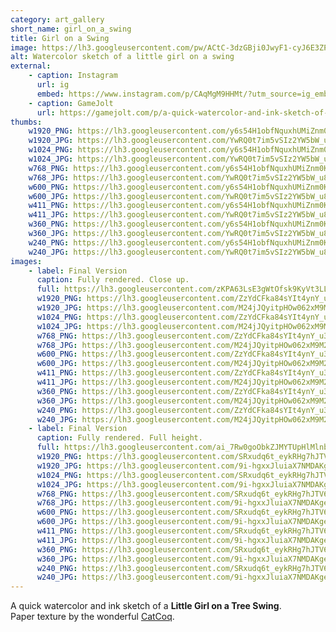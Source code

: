 ```yaml
---
category: art_gallery
short_name: girl_on_a_swing
title: Girl on a Swing
image: https://lh3.googleusercontent.com/pw/ACtC-3dzGBji0JwyF1-cyJ6E3ZP0n5OT6Py-orvYpJwkQ4qCPWJ99nFviW1WNQVxfuPsE9vnDEoPmfuQ90RlxguZwnowACMsYOMqzoCcmzdicrilOS5MBZr1Q8yys3lkg7JToEQnzMZTgjKKYQPdD2y-xqup=w1200-h630-no?authuser=0
alt: Watercolor sketch of a little girl on a swing
external:
    - caption: Instagram
      url: ig
      embed: https://www.instagram.com/p/CAqMgM9HHMt/?utm_source=ig_embed&amp;utm_campaign=loading
    - caption: GameJolt
      url: https://gamejolt.com/p/a-quick-watercolor-and-ink-sketch-of-a-little-girl-on-a-tree-swin-34eautsr
thumbs:
    w1920_PNG: https://lh3.googleusercontent.com/y6s54H1obfNquxhUMiZnm0KQXPX_FO00XeZ8nEbNbPbvwDWXFEIW7Vr6_lo7EpKwGYe1_lVycKpFFZAtk7CsL18NnA08ewgQSRUMPV3EjS4BESQNxJW5GnmpXkRUbG7uaelunXetfQ=w355
    w1920_JPG: https://lh3.googleusercontent.com/YwRQ0t7im5vSIz2YW5bW_u8AjJ-SFU6hIzHoFNx3feUCYFet6T7zqzJzznaS85533S9kpV2mY9QfnVUkEe0zlo1n4o-j-4RY_We95QitFHpwTXeAm813kjeib_PoO9B7irlQYM3oKw=w355
    w1024_PNG: https://lh3.googleusercontent.com/y6s54H1obfNquxhUMiZnm0KQXPX_FO00XeZ8nEbNbPbvwDWXFEIW7Vr6_lo7EpKwGYe1_lVycKpFFZAtk7CsL18NnA08ewgQSRUMPV3EjS4BESQNxJW5GnmpXkRUbG7uaelunXetfQ=w284
    w1024_JPG: https://lh3.googleusercontent.com/YwRQ0t7im5vSIz2YW5bW_u8AjJ-SFU6hIzHoFNx3feUCYFet6T7zqzJzznaS85533S9kpV2mY9QfnVUkEe0zlo1n4o-j-4RY_We95QitFHpwTXeAm813kjeib_PoO9B7irlQYM3oKw=w284
    w768_PNG: https://lh3.googleusercontent.com/y6s54H1obfNquxhUMiZnm0KQXPX_FO00XeZ8nEbNbPbvwDWXFEIW7Vr6_lo7EpKwGYe1_lVycKpFFZAtk7CsL18NnA08ewgQSRUMPV3EjS4BESQNxJW5GnmpXkRUbG7uaelunXetfQ=w213
    w768_JPG: https://lh3.googleusercontent.com/YwRQ0t7im5vSIz2YW5bW_u8AjJ-SFU6hIzHoFNx3feUCYFet6T7zqzJzznaS85533S9kpV2mY9QfnVUkEe0zlo1n4o-j-4RY_We95QitFHpwTXeAm813kjeib_PoO9B7irlQYM3oKw=w213
    w600_PNG: https://lh3.googleusercontent.com/y6s54H1obfNquxhUMiZnm0KQXPX_FO00XeZ8nEbNbPbvwDWXFEIW7Vr6_lo7EpKwGYe1_lVycKpFFZAtk7CsL18NnA08ewgQSRUMPV3EjS4BESQNxJW5GnmpXkRUbG7uaelunXetfQ=w166
    w600_JPG: https://lh3.googleusercontent.com/YwRQ0t7im5vSIz2YW5bW_u8AjJ-SFU6hIzHoFNx3feUCYFet6T7zqzJzznaS85533S9kpV2mY9QfnVUkEe0zlo1n4o-j-4RY_We95QitFHpwTXeAm813kjeib_PoO9B7irlQYM3oKw=w166
    w411_PNG: https://lh3.googleusercontent.com/y6s54H1obfNquxhUMiZnm0KQXPX_FO00XeZ8nEbNbPbvwDWXFEIW7Vr6_lo7EpKwGYe1_lVycKpFFZAtk7CsL18NnA08ewgQSRUMPV3EjS4BESQNxJW5GnmpXkRUbG7uaelunXetfQ=w114
    w411_JPG: https://lh3.googleusercontent.com/YwRQ0t7im5vSIz2YW5bW_u8AjJ-SFU6hIzHoFNx3feUCYFet6T7zqzJzznaS85533S9kpV2mY9QfnVUkEe0zlo1n4o-j-4RY_We95QitFHpwTXeAm813kjeib_PoO9B7irlQYM3oKw=w114
    w360_PNG: https://lh3.googleusercontent.com/y6s54H1obfNquxhUMiZnm0KQXPX_FO00XeZ8nEbNbPbvwDWXFEIW7Vr6_lo7EpKwGYe1_lVycKpFFZAtk7CsL18NnA08ewgQSRUMPV3EjS4BESQNxJW5GnmpXkRUbG7uaelunXetfQ=w100
    w360_JPG: https://lh3.googleusercontent.com/YwRQ0t7im5vSIz2YW5bW_u8AjJ-SFU6hIzHoFNx3feUCYFet6T7zqzJzznaS85533S9kpV2mY9QfnVUkEe0zlo1n4o-j-4RY_We95QitFHpwTXeAm813kjeib_PoO9B7irlQYM3oKw=w100
    w240_PNG: https://lh3.googleusercontent.com/y6s54H1obfNquxhUMiZnm0KQXPX_FO00XeZ8nEbNbPbvwDWXFEIW7Vr6_lo7EpKwGYe1_lVycKpFFZAtk7CsL18NnA08ewgQSRUMPV3EjS4BESQNxJW5GnmpXkRUbG7uaelunXetfQ=w66
    w240_JPG: https://lh3.googleusercontent.com/YwRQ0t7im5vSIz2YW5bW_u8AjJ-SFU6hIzHoFNx3feUCYFet6T7zqzJzznaS85533S9kpV2mY9QfnVUkEe0zlo1n4o-j-4RY_We95QitFHpwTXeAm813kjeib_PoO9B7irlQYM3oKw=w66
images:
    - label: Final Version
      caption: Fully rendered. Close up.
      full: https://lh3.googleusercontent.com/zKPA63LsE3gWtOfsk9KyVt3LLe2_3sVkooXA0KAgpfjGiz5yP8SBpMkm2abMgXOtfnk21Y98hmusVdu2JZFVue_mHOrppsY547Ky97CIKQaJcnaNYdeK9yw63A11Xt-lniyBP7g2Lw=w1080-h1080
      w1920_PNG: https://lh3.googleusercontent.com/ZzYdCFka84sYIt4ynY_u3M_dGymuGUqxsNHU9sv4t3IT2xxrZdovGUtTUls7vF--VmVMcUjUq9amseIeYSS_iAmYwvZCRFbvoiueuDUqN7F_LFI3T4t4RLbDmE60J6dLq_teN-xcgg=w850
      w1920_JPG: https://lh3.googleusercontent.com/M24jJQyitpHOw062xM9M2LsZvpz5bECzDOiNT2ooiNqwzqW_RiIccGBQK4jBmIbBLuA_QtfXk2CH6DMg7c4hX-81uPGEQAJNvpPX_w5tLi1pWx1mubZJ46PCARu4CZ5GO2_6Co-2Qw=w850
      w1024_PNG: https://lh3.googleusercontent.com/ZzYdCFka84sYIt4ynY_u3M_dGymuGUqxsNHU9sv4t3IT2xxrZdovGUtTUls7vF--VmVMcUjUq9amseIeYSS_iAmYwvZCRFbvoiueuDUqN7F_LFI3T4t4RLbDmE60J6dLq_teN-xcgg=w711
      w1024_JPG: https://lh3.googleusercontent.com/M24jJQyitpHOw062xM9M2LsZvpz5bECzDOiNT2ooiNqwzqW_RiIccGBQK4jBmIbBLuA_QtfXk2CH6DMg7c4hX-81uPGEQAJNvpPX_w5tLi1pWx1mubZJ46PCARu4CZ5GO2_6Co-2Qw=w711
      w768_PNG: https://lh3.googleusercontent.com/ZzYdCFka84sYIt4ynY_u3M_dGymuGUqxsNHU9sv4t3IT2xxrZdovGUtTUls7vF--VmVMcUjUq9amseIeYSS_iAmYwvZCRFbvoiueuDUqN7F_LFI3T4t4RLbDmE60J6dLq_teN-xcgg=w533
      w768_JPG: https://lh3.googleusercontent.com/M24jJQyitpHOw062xM9M2LsZvpz5bECzDOiNT2ooiNqwzqW_RiIccGBQK4jBmIbBLuA_QtfXk2CH6DMg7c4hX-81uPGEQAJNvpPX_w5tLi1pWx1mubZJ46PCARu4CZ5GO2_6Co-2Qw=w533
      w600_PNG: https://lh3.googleusercontent.com/ZzYdCFka84sYIt4ynY_u3M_dGymuGUqxsNHU9sv4t3IT2xxrZdovGUtTUls7vF--VmVMcUjUq9amseIeYSS_iAmYwvZCRFbvoiueuDUqN7F_LFI3T4t4RLbDmE60J6dLq_teN-xcgg=w416
      w600_JPG: https://lh3.googleusercontent.com/M24jJQyitpHOw062xM9M2LsZvpz5bECzDOiNT2ooiNqwzqW_RiIccGBQK4jBmIbBLuA_QtfXk2CH6DMg7c4hX-81uPGEQAJNvpPX_w5tLi1pWx1mubZJ46PCARu4CZ5GO2_6Co-2Qw=w416
      w411_PNG: https://lh3.googleusercontent.com/ZzYdCFka84sYIt4ynY_u3M_dGymuGUqxsNHU9sv4t3IT2xxrZdovGUtTUls7vF--VmVMcUjUq9amseIeYSS_iAmYwvZCRFbvoiueuDUqN7F_LFI3T4t4RLbDmE60J6dLq_teN-xcgg=w285
      w411_JPG: https://lh3.googleusercontent.com/M24jJQyitpHOw062xM9M2LsZvpz5bECzDOiNT2ooiNqwzqW_RiIccGBQK4jBmIbBLuA_QtfXk2CH6DMg7c4hX-81uPGEQAJNvpPX_w5tLi1pWx1mubZJ46PCARu4CZ5GO2_6Co-2Qw=w285
      w360_PNG: https://lh3.googleusercontent.com/ZzYdCFka84sYIt4ynY_u3M_dGymuGUqxsNHU9sv4t3IT2xxrZdovGUtTUls7vF--VmVMcUjUq9amseIeYSS_iAmYwvZCRFbvoiueuDUqN7F_LFI3T4t4RLbDmE60J6dLq_teN-xcgg=w250
      w360_JPG: https://lh3.googleusercontent.com/M24jJQyitpHOw062xM9M2LsZvpz5bECzDOiNT2ooiNqwzqW_RiIccGBQK4jBmIbBLuA_QtfXk2CH6DMg7c4hX-81uPGEQAJNvpPX_w5tLi1pWx1mubZJ46PCARu4CZ5GO2_6Co-2Qw=w250
      w240_PNG: https://lh3.googleusercontent.com/ZzYdCFka84sYIt4ynY_u3M_dGymuGUqxsNHU9sv4t3IT2xxrZdovGUtTUls7vF--VmVMcUjUq9amseIeYSS_iAmYwvZCRFbvoiueuDUqN7F_LFI3T4t4RLbDmE60J6dLq_teN-xcgg=w166
      w240_JPG: https://lh3.googleusercontent.com/M24jJQyitpHOw062xM9M2LsZvpz5bECzDOiNT2ooiNqwzqW_RiIccGBQK4jBmIbBLuA_QtfXk2CH6DMg7c4hX-81uPGEQAJNvpPX_w5tLi1pWx1mubZJ46PCARu4CZ5GO2_6Co-2Qw=w166
    - label: Final Version
      caption: Fully rendered. Full height.
      full: https://lh3.googleusercontent.com/ai_7Rw0goObkZJMYTUpHlMlnbugLBtIZS7rsgjkn2OkyMo-PkVEYLZy5m-yV7Ujd4P-0mHRUMaoj73gj75ArQgw7w2dziZpiTwsKmEMN9vB2LHvRRUAKX-opfb2AE7Ct8NsZCHT8pA=w1080-h1080
      w1920_PNG: https://lh3.googleusercontent.com/SRxudq6t_eykRHg7hJTV6TkhKlDbJfywceZ4yD6GAGK-PKyUmZh9XFBRW0qocSSqF07vR7FxlwD--JU6E2Vs6unGQfEvoXbUHPE0EyvazHus3bau-P7swfZfL914vNq4PwyyiaSbJQ=w850
      w1920_JPG: https://lh3.googleusercontent.com/9i-hgxxJluiaX7NMDAKgeVcTO767fXkZeJhtR_otRGP8F9fTTYPv2Hv62S14ZmcXmpI0j5uJo0sEx9VEuv0S_Jkkr1qsO4HENMGuGn3IDnPweWztSa2UOuxdMeg05Bne5HUOjkEyYw=w850
      w1024_PNG: https://lh3.googleusercontent.com/SRxudq6t_eykRHg7hJTV6TkhKlDbJfywceZ4yD6GAGK-PKyUmZh9XFBRW0qocSSqF07vR7FxlwD--JU6E2Vs6unGQfEvoXbUHPE0EyvazHus3bau-P7swfZfL914vNq4PwyyiaSbJQ=w711
      w1024_JPG: https://lh3.googleusercontent.com/9i-hgxxJluiaX7NMDAKgeVcTO767fXkZeJhtR_otRGP8F9fTTYPv2Hv62S14ZmcXmpI0j5uJo0sEx9VEuv0S_Jkkr1qsO4HENMGuGn3IDnPweWztSa2UOuxdMeg05Bne5HUOjkEyYw=w711
      w768_PNG: https://lh3.googleusercontent.com/SRxudq6t_eykRHg7hJTV6TkhKlDbJfywceZ4yD6GAGK-PKyUmZh9XFBRW0qocSSqF07vR7FxlwD--JU6E2Vs6unGQfEvoXbUHPE0EyvazHus3bau-P7swfZfL914vNq4PwyyiaSbJQ=w533
      w768_JPG: https://lh3.googleusercontent.com/9i-hgxxJluiaX7NMDAKgeVcTO767fXkZeJhtR_otRGP8F9fTTYPv2Hv62S14ZmcXmpI0j5uJo0sEx9VEuv0S_Jkkr1qsO4HENMGuGn3IDnPweWztSa2UOuxdMeg05Bne5HUOjkEyYw=w533
      w600_PNG: https://lh3.googleusercontent.com/SRxudq6t_eykRHg7hJTV6TkhKlDbJfywceZ4yD6GAGK-PKyUmZh9XFBRW0qocSSqF07vR7FxlwD--JU6E2Vs6unGQfEvoXbUHPE0EyvazHus3bau-P7swfZfL914vNq4PwyyiaSbJQ=w416
      w600_JPG: https://lh3.googleusercontent.com/9i-hgxxJluiaX7NMDAKgeVcTO767fXkZeJhtR_otRGP8F9fTTYPv2Hv62S14ZmcXmpI0j5uJo0sEx9VEuv0S_Jkkr1qsO4HENMGuGn3IDnPweWztSa2UOuxdMeg05Bne5HUOjkEyYw=w416
      w411_PNG: https://lh3.googleusercontent.com/SRxudq6t_eykRHg7hJTV6TkhKlDbJfywceZ4yD6GAGK-PKyUmZh9XFBRW0qocSSqF07vR7FxlwD--JU6E2Vs6unGQfEvoXbUHPE0EyvazHus3bau-P7swfZfL914vNq4PwyyiaSbJQ=w285
      w411_JPG: https://lh3.googleusercontent.com/9i-hgxxJluiaX7NMDAKgeVcTO767fXkZeJhtR_otRGP8F9fTTYPv2Hv62S14ZmcXmpI0j5uJo0sEx9VEuv0S_Jkkr1qsO4HENMGuGn3IDnPweWztSa2UOuxdMeg05Bne5HUOjkEyYw=w285
      w360_PNG: https://lh3.googleusercontent.com/SRxudq6t_eykRHg7hJTV6TkhKlDbJfywceZ4yD6GAGK-PKyUmZh9XFBRW0qocSSqF07vR7FxlwD--JU6E2Vs6unGQfEvoXbUHPE0EyvazHus3bau-P7swfZfL914vNq4PwyyiaSbJQ=w250
      w360_JPG: https://lh3.googleusercontent.com/9i-hgxxJluiaX7NMDAKgeVcTO767fXkZeJhtR_otRGP8F9fTTYPv2Hv62S14ZmcXmpI0j5uJo0sEx9VEuv0S_Jkkr1qsO4HENMGuGn3IDnPweWztSa2UOuxdMeg05Bne5HUOjkEyYw=w250
      w240_PNG: https://lh3.googleusercontent.com/SRxudq6t_eykRHg7hJTV6TkhKlDbJfywceZ4yD6GAGK-PKyUmZh9XFBRW0qocSSqF07vR7FxlwD--JU6E2Vs6unGQfEvoXbUHPE0EyvazHus3bau-P7swfZfL914vNq4PwyyiaSbJQ=w166
      w240_JPG: https://lh3.googleusercontent.com/9i-hgxxJluiaX7NMDAKgeVcTO767fXkZeJhtR_otRGP8F9fTTYPv2Hv62S14ZmcXmpI0j5uJo0sEx9VEuv0S_Jkkr1qsO4HENMGuGn3IDnPweWztSa2UOuxdMeg05Bne5HUOjkEyYw=w166
---
```


A quick watercolor and ink sketch of a **Little Girl on a Tree Swing**.  
Paper texture by the wonderful [CatCoq](https://www.instagram.com/catcoq/).
